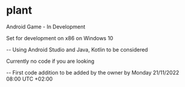 # plant
Android Game - In Development

Set for development on x86 on Windows 10

-- Using Android Studio and Java, Kotlin to be considered

Currently no code if you are looking

-- First code addition to be added by the owner by Monday 21/11/2022 08:00 UTC +02:00
